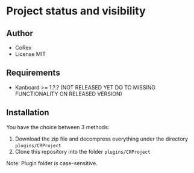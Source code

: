 Project status and visibility
=============================

Author
------
- CoRex
- License MIT

Requirements
------------
- Kanboard >= 1.?.? (NOT RELEASED YET DO TO MISSING FUNCTIONALITY ON RELEASED VERSION)

Installation
------------
You have the choice between 3 methods:

1. Download the zip file and decompress everything under the directory `plugins/CRProject`
2. Clone this repository into the folder `plugins/CRProject`

Note: Plugin folder is case-sensitive.
